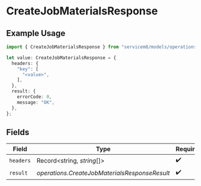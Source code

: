 # CreateJobMaterialsResponse

## Example Usage

```typescript
import { CreateJobMaterialsResponse } from "servicem8/models/operations";

let value: CreateJobMaterialsResponse = {
  headers: {
    "key": [
      "<value>",
    ],
  },
  result: {
    errorCode: 0,
    message: "OK",
  },
};
```

## Fields

| Field                                         | Type                                          | Required                                      | Description                                   |
| --------------------------------------------- | --------------------------------------------- | --------------------------------------------- | --------------------------------------------- |
| `headers`                                     | Record<string, *string*[]>                    | :heavy_check_mark:                            | N/A                                           |
| `result`                                      | *operations.CreateJobMaterialsResponseResult* | :heavy_check_mark:                            | N/A                                           |
